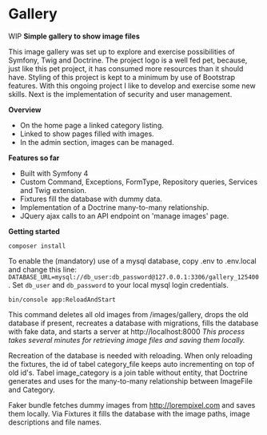 # Gallery
WIP **Simple gallery to show image files**

This image gallery was set up to explore and exercise possibilities of Symfony, Twig and Doctrine. The project logo is a well fed pet, because, just like this pet project, it has consumed more resources than it should have. Styling of this project is kept to a minimum by use of Bootstrap features. With this ongoing project I like to develop and exercise some new skills. Next is the implementation of security and user management. 

**Overview**

* On the home page a linked category listing.
* Linked to show pages filled with images.
* In the admin section, images can be managed.

**Features so far**
* Built with Symfony 4
* Custom Command, Exceptions, FormType, Repository queries, Services and Twig extension.
* Fixtures fill the database with dummy data.
* Implementation of a Doctrine many-to-many relationship.
* JQuery ajax calls to an API endpoint on 'manage images' page.

**Getting started**

`composer install`

To enable the (mandatory) use of a mysql database, copy .env to .env.local and change this line:
`DATABASE_URL=mysql://db_user:db_password@127.0.0.1:3306/gallery_125400`.
Set `db_user` and `db_password` to your local mysql login credentials.

`bin/console app:ReloadAndStart`

This command deletes all old images from /images/gallery, drops the old database if present, recreates a database with migrations, fills the database with fake data, and starts a server at http://localhost:8000
*This process takes several minutes for retrieving image files and saving them locally.*

Recreation of the database is needed with reloading. When only reloading the fixtures, the id of tabel category_file keeps auto incrementing on top of old id's. Tabel image_category is a join table without entity, that Doctrine generates and uses for the many-to-many relationship between ImageFile and Category.

Faker bundle fetches dummy images from http://lorempixel.com and saves them locally.
Via Fixtures it fills the database with the image paths, image descriptions and file names.
